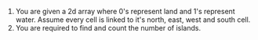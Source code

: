 1. You are given a 2d array where 0's represent land and 1's represent water. 
     Assume every cell is linked to it's north, east, west and south cell.
2. You are required to find and count the number of islands.

